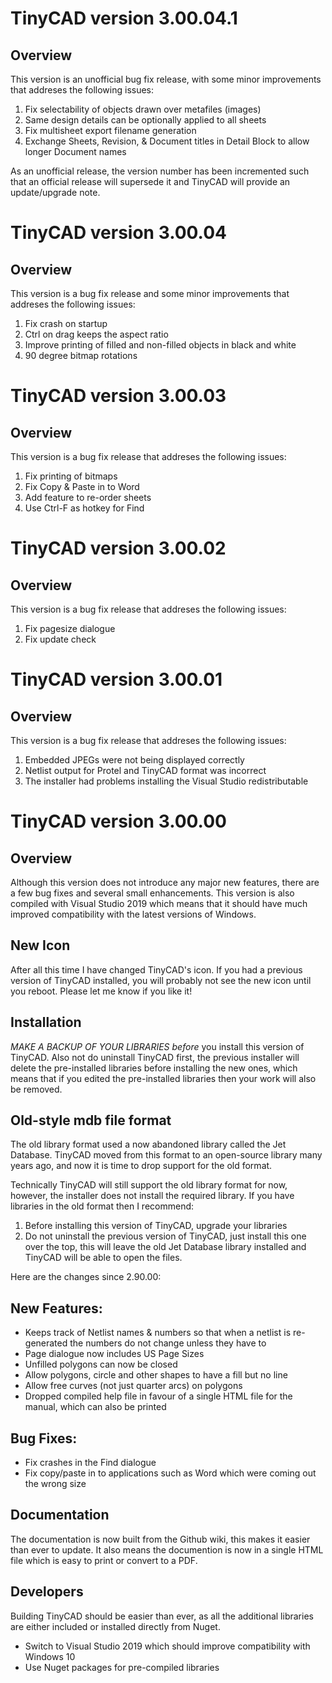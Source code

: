 # TinyCAD version 3.00.04.1

## Overview

This version is an unofficial bug fix release, with some minor improvements that addreses the following issues:

1. Fix selectability of objects drawn over metafiles (images) 
2. Same design details can be optionally applied to all sheets
3. Fix multisheet export filename generation
4. Exchange Sheets, Revision, & Document titles in Detail Block to allow longer Document names 

As an unofficial release, the version number has been incremented such that an official release will supersede it
and TinyCAD will provide an update/upgrade note. 

# TinyCAD version 3.00.04

## Overview

This version is a bug fix release and some minor improvements that addreses the following issues:

1. Fix crash on startup
2. Ctrl on drag keeps the aspect ratio
3. Improve printing of filled and non-filled objects in black and white
4. 90 degree bitmap rotations


# TinyCAD version 3.00.03

## Overview

This version is a bug fix release that addreses the following issues:

1. Fix printing of bitmaps
2. Fix Copy & Paste in to Word
3. Add feature to re-order sheets
4. Use Ctrl-F as hotkey for Find

# TinyCAD version 3.00.02

## Overview

This version is a bug fix release that addreses the following issues:

1. Fix pagesize dialogue
2. Fix update check

# TinyCAD version 3.00.01

## Overview

This version is a bug fix release that addreses the following issues:

1. Embedded JPEGs were not being displayed correctly
2. Netlist output for Protel and TinyCAD format was incorrect
3. The installer had problems installing the Visual Studio redistributable


# TinyCAD version 3.00.00

## Overview

Although this version does not introduce any major new features, there are a few bug fixes and several small enhancements. 
This version is also compiled with Visual Studio 2019 which means that it should have much improved compatibility with the
latest versions of Windows.

## New Icon

After all this time I have changed TinyCAD's icon.  If you had a previous version of TinyCAD installed, you will probably
not see the new icon until you reboot.  Please let me know if you like it!


## Installation

_MAKE A BACKUP OF YOUR LIBRARIES_ *before* you install this version of TinyCAD.  Also not do uninstall TinyCAD first, the
previous installer will delete the pre-installed libraries before installing the new ones, which means that if you edited
the pre-installed libraries then your work will also be removed.


## Old-style mdb file format

The old library format used a now abandoned library called the Jet Database.  TinyCAD moved from this format to an open-source
library many years ago, and now it is time to drop support for the old format.  

Technically TinyCAD will still support the old library format for now, however, the installer does not install the required 
library.  If you have libraries in the old format then I recommend:

1. Before installing this version of TinyCAD, upgrade your libraries
2. Do not uninstall the previous version of TinyCAD, just install this one over the top, this will leave the old Jet Database library installed and TinyCAD will be able to open the files.


Here are the changes since 2.90.00:


## New Features:

- Keeps track of Netlist names & numbers so that when a netlist is re-generated the numbers do not change unless they have to
- Page dialogue now includes US Page Sizes
- Unfilled polygons can now be closed
- Allow polygons, circle and other shapes to have a fill but no line
- Allow free curves (not just quarter arcs) on polygons
- Dropped compiled help file in favour of a single HTML file for the manual, which can also be printed


## Bug Fixes:

- Fix crashes in the Find dialogue
- Fix copy/paste in to applications such as Word which were coming out the wrong size


## Documentation

The documentation is now built from the Github wiki, this makes it easier than ever to update.  It also means the documention is now 
in a single HTML file which is easy to print or convert to a PDF.


## Developers

Building TinyCAD should be easier than ever, as all the additional libraries are either included or installed directly from
Nuget.

- Switch to Visual Studio 2019 which should improve compatibility with Windows 10
- Use Nuget packages for pre-compiled libraries

